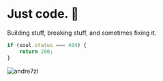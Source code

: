 # Just code. 👾

Building stuff, breaking stuff, and sometimes fixing it.  

```javascript
if (soul.status === 404) {
    return 200;
}
```
![andre7zl](https://github-readme-stats.vercel.app/api?username=andre7zl&show_icons=true&theme=radical)
